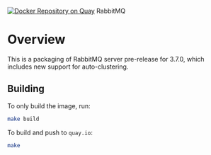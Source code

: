 [![Docker Repository on Quay](https://quay.io/repository/attcomdev/rabbitmq/status "Docker Repository on Quay")](https://quay.io/repository/attcomdev/rabbitmq) RabbitMQ <br>

# Overview
This is a packaging of RabbitMQ server pre-release for 3.7.0, which includes
new support for auto-clustering.

## Building
To only build the image, run:

```bash
make build
```

To build and push to `quay.io`:

```bash
make
```

